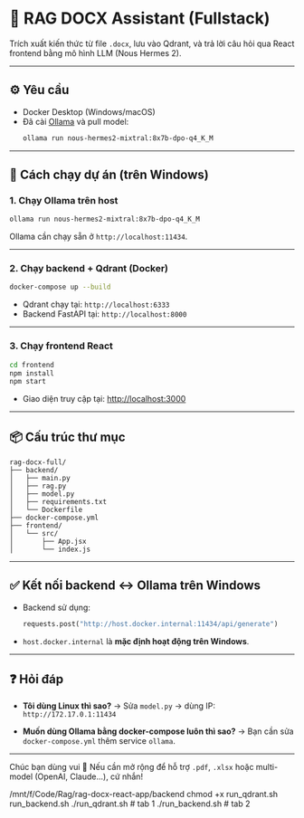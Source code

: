 
# 🧠 RAG DOCX Assistant (Fullstack)

Trích xuất kiến thức từ file `.docx`, lưu vào Qdrant, và trả lời câu hỏi qua React frontend bằng mô hình LLM (Nous Hermes 2).

---

## ⚙️ Yêu cầu

- Docker Desktop (Windows/macOS)
- Đã cài [Ollama](https://ollama.com/) và pull model:
  ```bash
  ollama run nous-hermes2-mixtral:8x7b-dpo-q4_K_M

  ```

---

## 🚀 Cách chạy dự án (trên Windows)

### 1. Chạy Ollama trên host

```bash
ollama run nous-hermes2-mixtral:8x7b-dpo-q4_K_M

```

Ollama cần chạy sẵn ở `http://localhost:11434`.

---

### 2. Chạy backend + Qdrant (Docker)

```bash
docker-compose up --build
```

- Qdrant chạy tại: `http://localhost:6333`
- Backend FastAPI tại: `http://localhost:8000`

---

### 3. Chạy frontend React

```bash
cd frontend
npm install
npm start
```

- Giao diện truy cập tại: [http://localhost:3000](http://localhost:3000)

---

## 📦 Cấu trúc thư mục

```
rag-docx-full/
├── backend/
│   ├── main.py
│   ├── rag.py
│   ├── model.py
│   ├── requirements.txt
│   └── Dockerfile
├── docker-compose.yml
├── frontend/
│   └── src/
│       ├── App.jsx
│       └── index.js
```

---

## ✅ Kết nối backend ↔ Ollama trên Windows

- Backend sử dụng:
  ```python
  requests.post("http://host.docker.internal:11434/api/generate")
  ```
- `host.docker.internal` là **mặc định hoạt động trên Windows**.

---

## ❓ Hỏi đáp

- **Tôi dùng Linux thì sao?**
  → Sửa `model.py` → dùng IP: `http://172.17.0.1:11434`

- **Muốn dùng Ollama bằng docker-compose luôn thì sao?**
  → Bạn cần sửa `docker-compose.yml` thêm service `ollama`.

---

Chúc bạn dùng vui 🎉 Nếu cần mở rộng để hỗ trợ `.pdf`, `.xlsx` hoặc multi-model (OpenAI, Claude...), cứ nhắn!




/mnt/f/Code/Rag/rag-docx-react-app/backend
chmod +x run_qdrant.sh run_backend.sh
./run_qdrant.sh      # tab 1
./run_backend.sh     # tab 2
